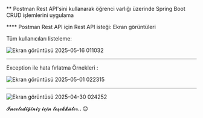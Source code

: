 ** Postman Rest API'sini kullanarak öğrenci varlığı üzerinde Spring Boot CRUD işlemlerini uygulama

**** Postman Rest API için Rest API isteği: Ekran görüntüleri

Tüm kullanıcıları listeleme:




![Ekran görüntüsü 2025-05-16 011032](https://github.com/user-attachments/assets/248baaa9-cadb-44bf-b1a9-0395622ed9ff)

****





Exception ile hata fırlatma Örnekleri  :





![Ekran görüntüsü 2025-05-01 022315](https://github.com/user-attachments/assets/3d8afc47-d5a4-4b4e-af87-4c98660935b5)


********




![Ekran görüntüsü 2025-04-30 024252](https://github.com/user-attachments/assets/f674e66c-ac52-44b9-958a-d1a97aad862f)







𝓘̇𝓷𝓬𝓮𝓵𝓮𝓭𝓲𝓰̆𝓲𝓷𝓲𝔃 𝓲𝓬̧𝓲𝓷 𝓽𝓮𝓼̧𝓮𝓴𝓴𝓾̈𝓵𝓮𝓻.. 😊
